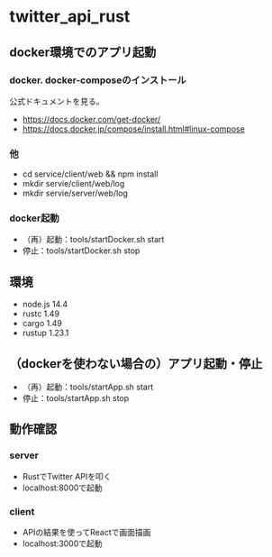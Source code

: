 # twitter_api_rust

## docker環境でのアプリ起動
### docker. docker-composeのインストール
公式ドキュメントを見る。
- https://docs.docker.com/get-docker/
- https://docs.docker.jp/compose/install.html#linux-compose

### 他
- cd service/client/web && npm install
- mkdir servie/client/web/log
- mkdir servie/server/web/log

### docker起動
- （再）起動：tools/startDocker.sh start
- 停止：tools/startDocker.sh stop

## 環境
- node.js 14.4
- rustc 1.49
- cargo 1.49
- rustup 1.23.1

## （dockerを使わない場合の）アプリ起動・停止
- （再）起動：tools/startApp.sh start
- 停止：tools/startApp.sh stop

## 動作確認
### server
- RustでTwitter APIを叩く
- localhost:8000で起動

### client
- APIの結果を使ってReactで画面描画
- localhost:3000で起動
